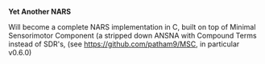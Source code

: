 **Yet Another NARS**

Will become a complete NARS implementation in C,
built on top of Minimal Sensorimotor Component (a stripped down ANSNA with Compound Terms instead of SDR's, (see https://github.com/patham9/MSC, in particular v0.6.0)
